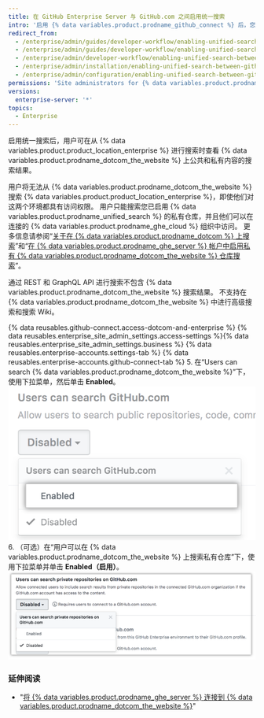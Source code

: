 ```yaml
---
title: 在 GitHub Enterprise Server 与 GitHub.com 之间启用统一搜索
intro: '启用 {% data variables.product.prodname_github_connect %} 后，您可以允许从 {% data variables.product.product_location_enterprise %} 搜索 {% data variables.product.prodname_dotcom_the_website %}。'
redirect_from:
  - /enterprise/admin/guides/developer-workflow/enabling-unified-search-between-github-enterprise-and-github-com/
  - /enterprise/admin/guides/developer-workflow/enabling-unified-search-between-github-enterprise-server-and-github-com/
  - /enterprise/admin/developer-workflow/enabling-unified-search-between-github-enterprise-server-and-githubcom/
  - /enterprise/admin/installation/enabling-unified-search-between-github-enterprise-server-and-githubcom
  - /enterprise/admin/configuration/enabling-unified-search-between-github-enterprise-server-and-githubcom
permissions: 'Site administrators for {% data variables.product.prodname_ghe_server %} who are also owners of the connected {% data variables.product.prodname_ghe_cloud %} organization or enterprise account can enable unified search between {% data variables.product.prodname_ghe_server %} and {% data variables.product.prodname_dotcom_the_website %}.'
versions:
  enterprise-server: '*'
topics:
  - Enterprise
---
```


启用统一搜索后，用户可在从 {% data variables.product.product_location_enterprise %} 进行搜索时查看 {% data variables.product.prodname_dotcom_the_website %} 上公共和私有内容的搜索结果。

用户将无法从 {% data variables.product.prodname_dotcom_the_website %} 搜索 {% data variables.product.product_location_enterprise %}，即使他们对这两个环境都具有访问权限。 用户只能搜索您已启用 {% data variables.product.prodname_unified_search %} 的私有仓库，并且他们可以在连接的 {% data variables.product.prodname_ghe_cloud %} 组织中访问。 更多信息请参阅“[关于在 {% data variables.product.prodname_dotcom %} 上搜索](/articles/about-searching-on-github/#searching-across-github-enterprise-and-githubcom-simultaneously)”和“[在 {% data variables.product.prodname_ghe_server %} 帐户中启用私有 {% data variables.product.prodname_dotcom_the_website %} 仓库搜索](/articles/enabling-private-github-com-repository-search-in-your-github-enterprise-server-account)”。

通过 REST 和 GraphQL API 进行搜索不包含 {% data variables.product.prodname_dotcom_the_website %} 搜索结果。 不支持在 {% data variables.product.prodname_dotcom_the_website %} 中进行高级搜索和搜索 Wiki。

{% data reusables.github-connect.access-dotcom-and-enterprise %}
{% data reusables.enterprise_site_admin_settings.access-settings %}{% data reusables.enterprise_site_admin_settings.business %}
{% data reusables.enterprise-accounts.settings-tab %}
{% data reusables.enterprise-accounts.github-connect-tab %}
5. 在“Users can search {% data variables.product.prodname_dotcom_the_website %}”下，使用下拉菜单，然后单击 **Enabled**。 ![在搜索 GitHub.com 下拉菜单中启用搜索选项](/assets/images/enterprise/site-admin-settings/github-dotcom-enable-search.png)
6. （可选）在“用户可以在 {% data variables.product.prodname_dotcom_the_website %} 上搜索私有仓库”下，使用下拉菜单并单击 **Enabled（启用）**。 ![在搜索 GitHub.com 下拉菜单中启用私有仓库搜索选项](/assets/images/enterprise/site-admin-settings/enable-private-search.png)

### 延伸阅读

- "[将 {% data variables.product.prodname_ghe_server %} 连接到 {% data variables.product.prodname_dotcom_the_website %}](/enterprise/admin/guides/developer-workflow/connecting-github-enterprise-server-to-github-com)"

